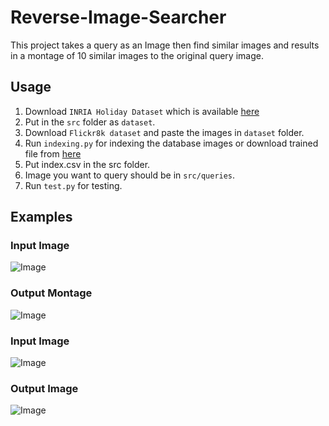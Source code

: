 # Reverse-Image-Searcher
This project takes a query as an Image then find similar images and results in a montage of 10 similar images to the original query image.

## Usage
1. Download `INRIA Holiday Dataset` which is available [here](http://lear.inrialpes.fr/people/jegou/data.php)
2. Put in the `src` folder as `dataset`.
3. Download `Flickr8k dataset` and paste the images in `dataset` folder.
4. Run `indexing.py` for indexing the database images or download trained file from [here](https://drive.google.com/file/d/1x5ytjg6_LP74NfiU_8PtqLKFhrGNa8aD/view?usp=sharing)
5. Put index.csv in the src folder.
6. Image you want to query should be in `src/queries`.
7. Run `test.py` for testing.

## Examples
### Input Image
![Image](https://github.com/aakash0121/Reverse-Image-Searcher/blob/master/src/queries/4.png)

### Output Montage
![Image](https://github.com/aakash0121/Reverse-Image-Searcher/blob/master/src/output/montage_4.png)

### Input Image
![Image](https://github.com/aakash0121/Reverse-Image-Searcher/blob/master/src/queries/7.png)

### Output Image
![Image](https://github.com/aakash0121/Reverse-Image-Searcher/blob/master/src/output/montage_7.png)
